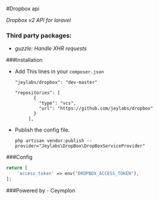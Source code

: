 #Dropbox api

*Dropbox v2 API for laravel*

### Third party packages:
* *guzzle: Handle XHR requests*

###Installation
* Add This lines in your ```composer.json```

    ``` "jeylabs/dropbox": "dev-master" ```
    ```
    "repositories": [
           {
             "type": "vcs",
             "url": "https://github.com/jeylabs/dropbox"
           }
         ],
     ```

* Publish the config file. <br>

    ```php artisan vendor:publish --provider="Jeylabs\DropBox\DropBoxServiceProvider"```

###Config
```php
return [
    'access_token' => env("DROPBOX_ACCESS_TOKEN"),
];
```

###Powered by - Ceymplon

